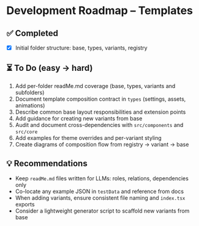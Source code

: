 # Development Roadmap – Templates

## ✅ Completed

- [x] Initial folder structure: base, types, variants, registry

## ⏳ To Do (easy → hard)

1. Add per-folder readMe.md coverage (base, types, variants and subfolders)
2. Document template composition contract in `types` (settings, assets, animations)
3. Describe common base layout responsibilities and extension points
4. Add guidance for creating new variants from base
5. Audit and document cross-dependencies with `src/components` and `src/core`
6. Add examples for theme overrides and per-variant styling
7. Create diagrams of composition flow from registry → variant → base

## 💡 Recommendations

- Keep `readMe.md` files written for LLMs: roles, relations, dependencies only
- Co-locate any example JSON in `testData` and reference from docs
- When adding variants, ensure consistent file naming and `index.tsx` exports
- Consider a lightweight generator script to scaffold new variants from base
